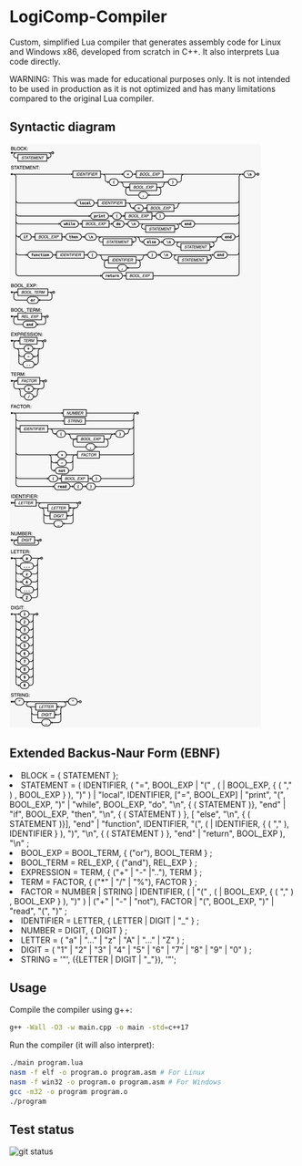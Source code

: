 # LogiComp-Compiler

Custom, simplified Lua compiler that generates assembly code for Linux and Windows x86, developed from scratch in C++.
It also interprets Lua code directly.

WARNING: This was made for educational purposes only. It is not intended to be used in production as it is not optimized and has many limitations compared to the original Lua compiler.

## Syntactic diagram 
![Syntactic diagram](Diagram.jpg)

## Extended Backus-Naur Form (EBNF)

<li>BLOCK = { STATEMENT };
<li>STATEMENT = ( 
    IDENTIFIER, ( "=", BOOL_EXP | "(" , ( | BOOL_EXP, { ( "," ) , BOOL_EXP } ), ")" )
    | "local", IDENTIFIER, ["=", BOOL_EXP] 
    | "print", "(", BOOL_EXP, ")" 
    | "while", BOOL_EXP, "do", "\n", { ( STATEMENT )}, "end" 
    | "if", BOOL_EXP, "then", "\n", { ( STATEMENT ) }, [ "else", "\n", { ( STATEMENT )}], "end"
    | "function", IDENTIFIER, "(", ( | IDENTIFIER, { ( "," ), IDENTIFIER } ), ")", "\n", { ( STATEMENT ) }, "end"
    | "return", BOOL_EXP
    ), "\n" ;
<li>BOOL_EXP = BOOL_TERM, { ("or"), BOOL_TERM } ;
<li>BOOL_TERM = REL_EXP, { ("and"), REL_EXP } ;
<li>EXPRESSION = TERM, { ("+" | "-" |".."), TERM } ;
<li>TERM = FACTOR, { ("*" | "/" | "%"), FACTOR } ;
<li>FACTOR = NUMBER 
    | STRING 
    | IDENTIFIER, ( | "(" , ( | BOOL_EXP, { ( "," ) , BOOL_EXP } ), ")" ) 
    | ("+" | "-" | "not"), FACTOR 
    | "(", BOOL_EXP, ")" 
    | "read", "(", ")" ;
<li>IDENTIFIER = LETTER, { LETTER | DIGIT | "_" } ;
<li>NUMBER = DIGIT, { DIGIT } ;
<li>LETTER = ( "a" | "..." | "z" | "A" | "..." | "Z" ) ;
<li>DIGIT = ( "1" | "2" | "3" | "4" | "5" | "6" | "7" | "8" | "9" | "0" ) ;
<li>STRING = '"', ({LETTER | DIGIT | "_"}), '"';

## Usage
Compile the compiler using g++:
```bash
g++ -Wall -O3 -w main.cpp -o main -std=c++17
```
Run the compiler (it will also interpret):
```bash
./main program.lua
nasm -f elf -o program.o program.asm # For Linux
nasm -f win32 -o program.o program.asm # For Windows
gcc -m32 -o program program.o
./program
```

## Test status
![git status](http://3.129.230.99/svg/MekhyW/LogiComp-Compiler/)
